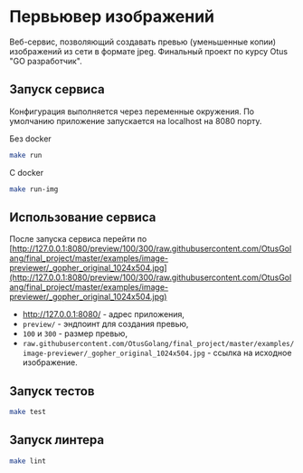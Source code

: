 # Первьювер изображений

Веб-сервис, позволяющий создавать превью (уменьшенные копии) изображений из сети в формате jpeg.
Финальный проект по курсу Otus "GO разработчик".

## Запуск сервиса

Конфигурация выполняется через переменные окружения.
По умолчанию приложение запускается на localhost на 8080 порту.

Без docker

```bash
make run
```

С docker

```bash
make run-img
```

## Использование сервиса

После запуска сервиса перейти
по [http://127.0.0.1:8080/preview/100/300/raw.githubusercontent.com/OtusGolang/final_project/master/examples/image-previewer/_gopher_original_1024x504.jpg](http://127.0.0.1:8080/preview/100/300/raw.githubusercontent.com/OtusGolang/final_project/master/examples/image-previewer/_gopher_original_1024x504.jpg)

* http://127.0.0.1:8080/ - адрес приложения,
* `preview/` - эндпоинт для создания превью,
* `100` и `300` - размер превью,
* `raw.githubusercontent.com/OtusGolang/final_project/master/examples/image-previewer/_gopher_original_1024x504.jpg` -
  ссылка на исходное изображение.

## Запуск тестов

```bash
make test
```

## Запуск линтера

```bash
make lint
```